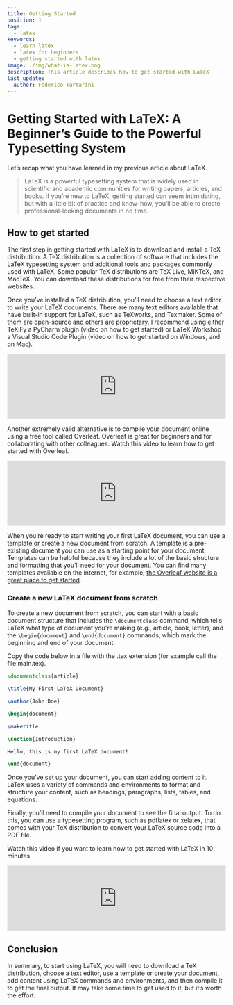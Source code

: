 ```yaml
---
title: Getting Started
position: 1
tags:
  - latex
keywords: 
  - learn latex
  - latex for beginners
  - getting started with latex
image: ./img/what-is-latex.png
description: This article describes how to get started with LaTeX
last_update:
  author: Federico Tartarini
---
```


# Getting Started with LaTeX: A Beginner’s Guide to the Powerful Typesetting System

Let’s recap what you have learned in my previous article about LaTeX.

>LaTeX is a powerful typesetting system that is widely used in scientific and academic communities for writing papers, articles, and books. If you’re new to LaTeX, getting started can seem intimidating, but with a little bit of practice and know-how, you’ll be able to create professional-looking documents in no time.

## How to get started

The first step in getting started with LaTeX is to download and install a TeX distribution. A TeX distribution is a collection of software that includes the LaTeX typesetting system and additional tools and packages commonly used with LaTeX. Some popular TeX distributions are TeX Live, MiKTeX, and MacTeX. You can download these distributions for free from their respective websites.

Once you’ve installed a TeX distribution, you’ll need to choose a text editor to write your LaTeX documents. There are many text editors available that have built-in support for LaTeX, such as TeXworks, and Texmaker. Some of them are open-source and others are proprietary. I recommend using either TeXiFy a PyCharm plugin (video on how to get started) or LaTeX Workshop a Visual Studio Code Plugin (video on how to get started on Windows, and on Mac).

<iframe width="100%" class="youtube-video" src="https://www.youtube.com/embed/4lyHIQl4VM8?si=wXxG_wDDoTnMcaMP" title="YouTube video player" frameborder="0" allow="accelerometer; autoplay; clipboard-write; encrypted-media; gyroscope; picture-in-picture; web-share" allowfullscreen></iframe>

Another extremely valid alternative is to compile your document online using a free tool called Overleaf. Overleaf is great for beginners and for collaborating with other colleagues. Watch this video to learn how to get started with Overleaf.

<iframe width="100%" class="youtube-video" src="https://www.youtube.com/embed/E84AeZUlv8s?si=kp6lFPjiGq-VmlMu" title="YouTube video player" frameborder="0" allow="accelerometer; autoplay; clipboard-write; encrypted-media; gyroscope; picture-in-picture; web-share" allowfullscreen></iframe>

When you’re ready to start writing your first LaTeX document, you can use a template or create a new document from scratch. A template is a pre-existing document you can use as a starting point for your document. Templates can be helpful because they include a lot of the basic structure and formatting that you’ll need for your document. You can find many templates available on the internet, for example, [the Overleaf website is a great place to get started](https://www.overleaf.com/latex/templates).

### Create a new LaTeX document from scratch

To create a new document from scratch, you can start with a basic document structure that includes the `\documentclass` command, which tells LaTeX what type of document you're making (e.g., article, book, letter), and the `\begin{document}` and `\end{document}` commands, which mark the beginning and end of your document.

Copy the code below in a file with the .tex extension (for example call the file main.tex).

```latex
\documentclass{article}

\title{My First LaTeX Document}

\author{John Doe}

\begin{document}

\maketitle

\section{Introduction}

Hello, this is my first LaTeX document!

\end{document}
```

Once you’ve set up your document, you can start adding content to it. LaTeX uses a variety of commands and environments to format and structure your content, such as headings, paragraphs, lists, tables, and equations.

Finally, you’ll need to compile your document to see the final output. To do this, you can use a typesetting program, such as pdflatex or xelatex, that comes with your TeX distribution to convert your LaTeX source code into a PDF file.

Watch this video if you want to learn how to get started with LaTeX in 10 minutes.

<iframe width="100%" class="youtube-video" src="https://www.youtube.com/embed/g0YdIs4oJm8?si=WTtRJalwMy5FUisf" title="YouTube video player" frameborder="0" allow="accelerometer; autoplay; clipboard-write; encrypted-media; gyroscope; picture-in-picture; web-share" allowfullscreen></iframe>

## Conclusion

In summary, to start using LaTeX, you will need to download a TeX distribution, choose a text editor, use a template or create your document, add content using LaTeX commands and environments, and then compile it to get the final output. 
It may take some time to get used to it, but it’s worth the effort.
